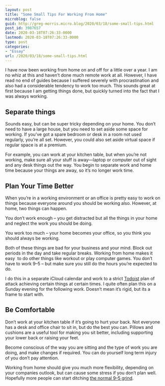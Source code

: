 ```yaml
---
layout: post
title: "Some Small Tips For Working From Home"
microblog: false
guid: http://greg-morris.micro.blog/2020/03/18/some-small-tips.html
post_id: 3987657
date: 2020-03-18T07:26:33-0000
lastmod: 2020-03-18T07:26:33-0000
type: post
categories:
- "Essay"
url: /2020/03/18/some-small-tips.html
---
```

<!--kg-card-begin: html--><p>I have now been working from home on and off for a little over a year. I am no whiz at this and haven’t done much remote work at all. However, I have read no end of guides because I suffered severely with procrastination and also had a considerable tendency to work too much. This sounds great at first because I am getting things done, but quickly turned into the fact that I was always working.</p>
<h2>Separate things</h2>
<p>Sounds easy, but can be super tricky depending on your home. You don’t need to have a large house, but you need to set aside some space for working. If you’ve got a spare bedroom or desk in a room not used regularly, you’re all set. However, you could also set aside virtual space if regular space is at a premium.</p>
<p>For example, you can work at your kitchen table, but when you’re not working, make sure all your stuff is away—laptop or computer out of sight and any desk things out the way. You begin to separate work and home time because your things are away, so it’s no longer work time.</p>
<h2>Plan Your Time Better</h2>
<p>When you’re in a working environment or an office is pretty easy to work on things because everyone around you should be working also. However, at home, two things can happen.</p>
<p>You don’t work enough – you get distracted but all the things in your home and neglect the work you should be doing.</p>
<p>You work too much – your home becomes your office, so you think you should always be working.</p>
<p>Both of these things are bad for your business and your mind. Block out periods in the day and take regular breaks. Working from home makes it easy  to do other things like workout or play computer games. You don’t have to work 9–5 – but make sure you still do the hours you’re expected to do.</p>
<p>I do this in a separate iCloud calendar and work to a strict <a href="https://gr36.com/todoist-my-new-app-to-get-things-done/">Todoist</a> plan of attack achieving certain things at certain times. I quite often plan this on a Sunday evening for the following work. Doesn’t mean it’s rigid, but its a frame to start with.</p>
<h2>Be Comfortable</h2>
<p>Don’t work at your kitchen table if it’s going to hurt your back. Not everyone has a desk and office chair to sit in, but do the best you can. Pillows and cushions are a useful tool for making you sit better, including supporting your lower back or raising your feet.</p>
<p>Become conscious of the way you are sitting and the type of work you are doing, and make changes if required. You can do yourself long term injury of you don’t pay attention.</p>
<p>Working from home should give you much more flexibility, depending on your companies outlook, but can cause some stress if you don’t plan well. Hopefully more people can start ditching <a href="https://gr36.com/regular-9-5/">the normal 9–5 grind</a>.</p>
<!--kg-card-end: html-->
